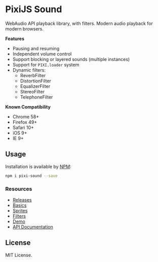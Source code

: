 # PixiJS Sound

WebAudio API playback library, with filters. Modern audio playback for modern browsers.

**Features**

* Pausing and resuming
* Independent volume control
* Support blocking or layered sounds (multiple instances)
* Support for `PIXI.loader` system
* Dynamic filters:
    * ReverbFilter
    * DistortionFilter
    * EqualizerFilter
    * StereoFilter
    * TelephoneFilter

**Known Compatibility**

* Chrome 58+
* Firefox 49+
* Safari 10+
* iOS 9+
* IE 9+

## Usage

Installation is available by [NPM](https://npmjs.org):

```bash
npm i pixi-sound --save
```

### Resources

* [Releases](https://github.com/pixijs/sound/releases)
* [Basics](https://pixijs.io/sound/examples/index.html)
* [Sprites](https://pixijs.io/sound/examples/sprites.html)
* [Filters](https://pixijs.io/sound/examples/filters.html)
* [Demo](https://pixijs.io/sound/examples/demo.html)
* [API Documentation](https://pixijs.io/sound/docs/index.html)

## License

MIT License.
